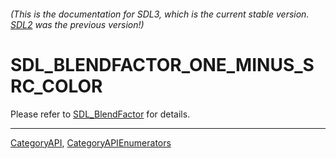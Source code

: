 ###### (This is the documentation for SDL3, which is the current stable version. [SDL2](https://wiki.libsdl.org/SDL2/) was the previous version!)
# SDL_BLENDFACTOR_ONE_MINUS_SRC_COLOR

Please refer to [SDL_BlendFactor](SDL_BlendFactor) for details.

----
[CategoryAPI](CategoryAPI), [CategoryAPIEnumerators](CategoryAPIEnumerators)

